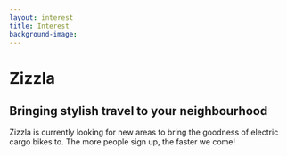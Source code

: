 ```yaml
---
layout: interest
title: Interest
background-image:
---
```

# Zizzla
## Bringing stylish travel to your neighbourhood
Zizzla is currently looking for new areas to bring the goodness of electric cargo bikes to.
The more people sign up, the faster we come!
